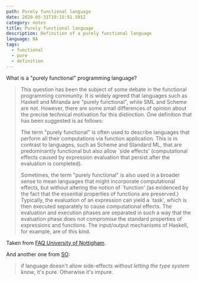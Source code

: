 ```yaml
---
path: Purely functional language
date: 2020-05-31T19:15:51.591Z
category: notes
title: Purely functional language
description: Definition of a purely functional language
language: NA
tags:
  - functional
  - pure
  - definition
---
```

What is a "purely functional" programming language?

> This question has been the subject of some debate in the functional programming community. It is widely agreed that languages such as Haskell and Miranda are "purely functional", while SML and Scheme are not. However, there are some small differences of opinion about the precise technical motivation for this distinction. One definition that has been suggested is as follows:
>
> The term "purely functional" is often used to describe languages that perform all their computations via function application. This is in contrast to languages, such as Scheme and Standard ML, that are predominantly functional but also allow `side effects' (computational effects caused by expression evaluation that persist after the evaluation is completed).
>
> Sometimes, the term "purely functional" is also used in a broader sense to mean languages that might incorporate computational effects, but without altering the notion of \`function' (as evidenced by the fact that the essential properties of functions are preserved.) Typically, the evaluation of an expression can yield a \`task', which is then executed separately to cause computational effects. The evaluation and execution phases are separated in such a way that the evaluation phase does not compromise the standard properties of expressions and functions. The input/output mechanisms of Haskell, for example, are of this kind.

Taken from [FAQ University of Nottigham](http://www.cs.nott.ac.uk/~pszgmh/faq.html#purity).

And another one from [SO](https://softwareengineering.stackexchange.com/a/25062):

> if language doesn't allow side-effects *without letting the type system know*, it's pure. Otherwise it's impure.